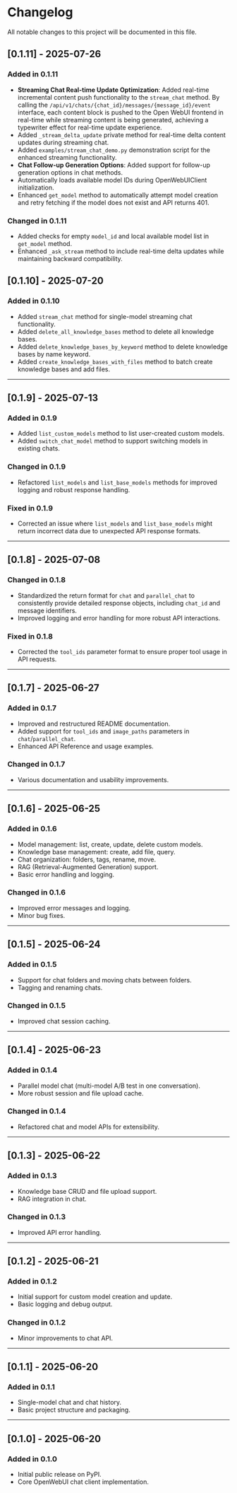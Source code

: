 # Changelog

All notable changes to this project will be documented in this file.

## [0.1.11] - 2025-07-26

### Added in 0.1.11
- **Streaming Chat Real-time Update Optimization**: Added real-time incremental content push functionality to the `stream_chat` method. By calling the `/api/v1/chats/{chat_id}/messages/{message_id}/event` interface, each content block is pushed to the Open WebUI frontend in real-time while streaming content is being generated, achieving a typewriter effect for real-time update experience.
- Added `_stream_delta_update` private method for real-time delta content updates during streaming chat.
- Added `examples/stream_chat_demo.py` demonstration script for the enhanced streaming functionality.
- **Chat Follow-up Generation Options**: Added support for follow-up generation options in chat methods.
- Automatically loads available model IDs during OpenWebUIClient initialization.
- Enhanced `get_model` method to automatically attempt model creation and retry fetching if the model does not exist and API returns 401.

### Changed in 0.1.11
- Added checks for empty `model_id` and local available model list in `get_model` method.
- Enhanced `_ask_stream` method to include real-time delta updates while maintaining backward compatibility.

## [0.1.10] - 2025-07-20

### Added in 0.1.10

- Added `stream_chat` method for single-model streaming chat functionality.
- Added `delete_all_knowledge_bases` method to delete all knowledge bases.
- Added `delete_knowledge_bases_by_keyword` method to delete knowledge bases by name keyword.
- Added `create_knowledge_bases_with_files` method to batch create knowledge bases and add files.

---

## [0.1.9] - 2025-07-13

### Added in 0.1.9

- Added `list_custom_models` method to list user-created custom models.
- Added `switch_chat_model` method to support switching models in existing chats.

### Changed in 0.1.9

- Refactored `list_models` and `list_base_models` methods for improved logging and robust response handling.

### Fixed in 0.1.9

- Corrected an issue where `list_models` and `list_base_models` might return incorrect data due to unexpected API response formats.

---

## [0.1.8] - 2025-07-08

### Changed in 0.1.8

- Standardized the return format for `chat` and `parallel_chat` to consistently provide detailed response objects, including `chat_id` and message identifiers.
- Improved logging and error handling for more robust API interactions.

### Fixed in 0.1.8

- Corrected the `tool_ids` parameter format to ensure proper tool usage in API requests.

---

## [0.1.7] - 2025-06-27

### Added in 0.1.7

- Improved and restructured README documentation.
- Added support for `tool_ids` and `image_paths` parameters in `chat`/`parallel_chat`.
- Enhanced API Reference and usage examples.

### Changed in 0.1.7

- Various documentation and usability improvements.

---

## [0.1.6] - 2025-06-25

### Added in 0.1.6

- Model management: list, create, update, delete custom models.
- Knowledge base management: create, add file, query.
- Chat organization: folders, tags, rename, move.
- RAG (Retrieval-Augmented Generation) support.
- Basic error handling and logging.

### Changed in 0.1.6

- Improved error messages and logging.
- Minor bug fixes.

---

## [0.1.5] - 2025-06-24

### Added in 0.1.5

- Support for chat folders and moving chats between folders.
- Tagging and renaming chats.

### Changed in 0.1.5

- Improved chat session caching.

---

## [0.1.4] - 2025-06-23

### Added in 0.1.4

- Parallel model chat (multi-model A/B test in one conversation).
- More robust session and file upload cache.

### Changed in 0.1.4

- Refactored chat and model APIs for extensibility.

---

## [0.1.3] - 2025-06-22

### Added in 0.1.3

- Knowledge base CRUD and file upload support.
- RAG integration in chat.

### Changed in 0.1.3

- Improved API error handling.

---

## [0.1.2] - 2025-06-21

### Added in 0.1.2

- Initial support for custom model creation and update.
- Basic logging and debug output.

### Changed in 0.1.2

- Minor improvements to chat API.

---

## [0.1.1] - 2025-06-20

### Added in 0.1.1

- Single-model chat and chat history.
- Basic project structure and packaging.

---

## [0.1.0] - 2025-06-20

### Added in 0.1.0

- Initial public release on PyPI.
- Core OpenWebUI chat client implementation.
